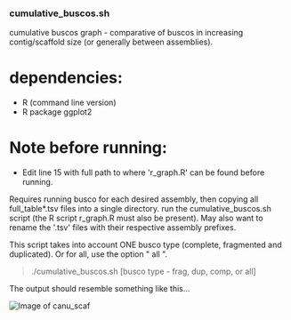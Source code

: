 ### cumulative_buscos.sh

cumulative buscos graph - comparative of buscos in increasing contig/scaffold size (or generally between assemblies).

# dependencies:
- R (command line version)
- R package ggplot2

# Note before running:
- Edit line 15 with full path to where 'r_graph.R' can be found before running.

Requires running busco for each desired assembly, then copying all full_table*.tsv files into a single directory.
run the cumulative_buscos.sh script (the R script r_graph.R must also be present). May also want to rename the '.tsv' 
files with their respective assembly prefixes.

This script takes into account ONE busco type (complete, fragmented and duplicated). Or for all, use the option " all ".

 >  ./cumulative_buscos.sh [busco type - frag, dup, comp, or all]

The output should resemble something like this...

![Image of canu_scaf](https://github.com/hlmwhite/PhD_scripts/blob/master/canu_scaf.png)
